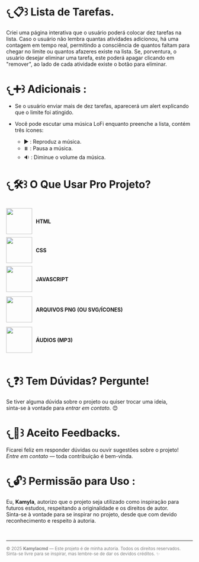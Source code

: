 # 𐔌📋꒱ **Lista de Tarefas.**

Criei uma página interativa que o usuário poderá colocar dez tarefas na lista. Caso o usuário não lembra quantas atividades adicionou, há uma contagem em tempo real, permitindo a consciência de quantos faltam para chegar no limite ou quantos afazeres existe na lista. Se, porventura, o usuário desejar eliminar uma tarefa, este poderá apagar clicando em "remover", ao lado de cada atividade existe o botão para eliminar.
# 𐔌➕꒱ **Adicionais :**

 - Se o usuário enviar mais de dez tarefas, aparecerá um alert explicando que o limite foi atingido.

 - Você pode escutar uma música LoFi enquanto preenche a lista, contém três ícones:
    - ▶️ : Reproduz a música.
    - ⏸️ : Pausa a música.
    - 🔉 : Diminue o volume da música.

# 𐔌🛠️꒱ **O Que Usar Pro Projeto?**
<br>
<div style="display: flex; align-items: center; margin-bottom: 8px">
    <img src= "https://img.icons8.com/?size=100&id=20909&format=png&color=000000" width = 70px></img>
    <h4 style="margin-left:10px;">HTML</h4>
</div>
<div style="display: flex; align-items: center; margin-bottom: 8px">
    <img src= "https://img.icons8.com/?size=100&id=21278&format=png&color=000000" width = 70px></img> 
    <h4 style="margin-left:10px;">CSS</h4>
</div>
<div style="display: flex; align-items: center; margin-bottom: 12px">
    <img src= "https://img.icons8.com/?size=100&id=108784&format=png&color=000000" width = 70px></img>
    <h4 style="margin-left:10px;">JAVASCRIPT</h4>
</div>
<div style="display: flex; align-items: center; margin-bottom: 12px">
    <img src= "https://img.icons8.com/?size=100&id=10436&format=png&color=EEEEEE" width = 70px></img>
    <h4 style="margin-left:10px;">ARQUIVOS PNG (OU SVG/ÍCONES)</h4>
</div>
<div style="display: flex; align-items: center;">
    <img src= "https://img.icons8.com/?size=100&id=10430&format=png&color=E96276" width = 70px></img>
    <h4 style="margin-left:10px;">ÁUDIOS (MP3)</h4>
</div>

<br>

# 𐔌❓꒱ **Tem Dúvidas? Pergunte!**
Se tiver alguma dúvida sobre o projeto ou quiser trocar uma ideia,  
sinta-se à vontade para _entrar em contato._ 😊

# 𐔌📩꒱ **Aceito Feedbacks.**
Ficarei feliz em responder dúvidas ou ouvir sugestões sobre o projeto!  
_Entre em contato_ — toda contribuição é bem-vinda.

# 𐔌🔓꒱ **Permissão para Uso :**

Eu, **Kamyla**, autorizo que o projeto seja utilizado como inspiração para futuros estudos, respeitando a originalidade e os direitos de autor. <br> Sinta-se à vontade para se inspirar no projeto, desde que com devido reconhecimento e respeito à autoria.

<br>

---
<div style="color: gray;">
    <small>© 2025 <strong>Kamylacmd</strong> — Este projeto é de minha autoria. Todos os direitos reservados. Sinta-se livre para se inspirar, mas lembre-se de dar os devidos créditos. ✨</small>
</div>

